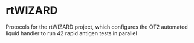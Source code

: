 # rtWIZARD
Protocols for the rtWIZARD project, which configures the OT2 automated liquid handler to run 42 rapid antigen tests in parallel
